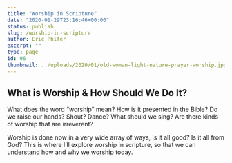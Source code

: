 ```yaml
---
title: "Worship in Scripture"
date: "2020-01-29T23:16:46+00:00"
status: publish
slug: /worship-in-scripture
author: Eric Phifer
excerpt: ""
type: page
id: 96
thumbnail: ../uploads/2020/01/old-woman-light-nature-prayer-worship.jpg
---
```


## What is Worship &amp; How Should We Do It?

What does the word “worship” mean? How is it presented in the Bible? Do we raise our hands? Shout? Dance? What should we sing? Are there kinds of worship that are irreverent?

Worship is done now in a very wide array of ways, is it all good? Is it all from God? This is where I’ll explore worship in scripture, so that we can understand how and why we worship today.
